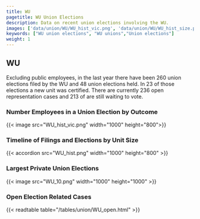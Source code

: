 ```yaml
---
title: WU
pagetitle: WU Union Elections
description: Data on recent union elections involving the WU.
images: ['data/union/WU/WU_hist_vic.png', 'data/union/WU/WU_hist_size.png', 'data/union/WU/WU_10.png']
keywords: ["WU union elections", "WU unions","Union elections"]
weight: 1
---
```

##  WU

Excluding public employees, in the last year there have been 260 union elections filed by the WU and 48 union elections held. In 23 of those elections a new unit was certified. There are currently 236 open representation cases and 213 of are still waiting to vote.

### Number Employees in a Union Election by Outcome
{{< image src="WU_hist_vic.png" width="1000" height="800">}}

### Timeline of Filings and Elections by Unit Size
{{< accordion src="WU_hist.png" width="1000" height="800" >}}

### Largest Private Union Elections
{{< image src="WU_10.png" width="1000" height="1000"  >}}

### Open Election Related Cases
{{< readtable table="/tables/union/WU_open.html" >}}

